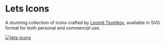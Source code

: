 # Lets Icons

A stunning collection of icons crafted by [Leonid Tsvetkov](mailto:ntrtd@yandex.com), available in SVG format for both personal and commercial use.

[![lets-icons](https://github.com/BoogieMonsta/lets-icons/assets/73052877/83ecfc0b-83b3-428d-8a8b-8cf398f3822c)](https://www.figma.com/community/file/886554014393250663/free-icon-pack-1800-icons)

